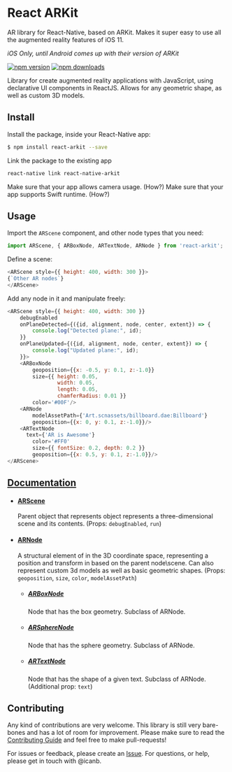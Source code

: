 # React ARKit

AR library for React-Native, based on ARKit. Makes it super easy to use all the augmented reality features of iOS 11. 


_iOS Only, until Android comes up with their version of ARKit_

[![npm version](https://img.shields.io/npm/v/react-arkit.svg?style=flat)](https://www.npmjs.com/package/react-arkit)
[![npm downloads](https://img.shields.io/npm/dm/react-arkit.svg?style=flat)](https://www.npmjs.com/package/react-arkit)

Library for create augmented reality applications with JavaScript, using declarative UI components in ReactJS. Allows for any geometric shape, as well as custom 3D models.


## Install

Install the package, inside your React-Native app:

```bash
$ npm install react-arkit --save
```

Link the package to the existing app

```bash
react-native link react-native-arkit
```

Make sure that your app allows camera usage. (How?)
Make sure that your app supports Swift runtime. (How?)


## Usage

Import the ``ARScene`` component, and other node types that you need:

```javascript
import ARScene, { ARBoxNode, ARTextNode, ARNode } from 'react-arkit';
```

Define a scene:

```javascript
<ARScene style={{ height: 400, width: 300 }}>
{`Other AR nodes`}
</ARScene>
```

Add any node in it and manipulate freely:

```javascript
<ARScene style={{ height: 400, width: 300 }}
    debugEnabled
    onPlaneDetected={({id, alignment, node, center, extent}) => {
        console.log("Detected plane:", id);
    }}
    onPlaneUpdated={({id, alignment, node, center, extent}) => {
        console.log("Updated plane:", id);
    }}>
    <ARBoxNode
        geoposition={{x: -0.5, y: 0.1, z:-1.0}}
        size={{ height: 0.05,
                width: 0.05,
                length: 0.05,
                chamferRadius: 0.01 }}
        color='#00F'/>
    <ARNode
        modelAssetPath={'Art.scnassets/billboard.dae:Billboard'}
        geoposition={{x: 0, y: 0.1, z:-1.0}}/>
    <ARTextNode
      text={'AR is Awesome'}
        color='#FF0'
        size={{ fontSize: 0.2, depth: 0.2 }}
        geoposition={{x: 0.5, y: 0.1, z:-1.0}}/>
</ARScene>
```

## [Documentation](DOCUMENTATION.md)


* #### [ARScene](DOCUMENTATION.md#arscene)
    Parent object that represents object represents a three-dimensional scene and its contents. (Props: `debugEnabled`, `run`)

* #### [ARNode](DOCUMENTATION.md#arnode)
    A structural element of in the 3D coordinate space, representing a position and transform in based on the parent node\scene. Can also represent custom 3d models as well as basic geometric shapes. (Props: `geoposition`, `size`, `color`, `modelAssetPath`)

    * ##### [ARBoxNode](DOCUMENTATION.md#arboxnode)
        Node that has the box geometry. Subclass of ARNode.

    * ##### [ARSphereNode](DOCUMENTATION.md#arspherenode)
        Node that has the sphere geometry. Subclass of ARNode.

    * ##### [ARTextNode](DOCUMENTATION.md#artextnode)
        Node that has the shape of a given text. Subclass of ARNode. (Additional prop: `text`)


## Contributing

Any kind of contributions are very welcome. This library is still very bare-bones and has a lot of room for improvement. Please make sure to read the [Contributing Guide](CONTRIBUTING.md) and feel free to make pull-requests!

For issues or feedback, please create an [Issue](https://github.com/icanb/react-arkit/issues/new). For questions, or help, please get in touch with @icanb.
